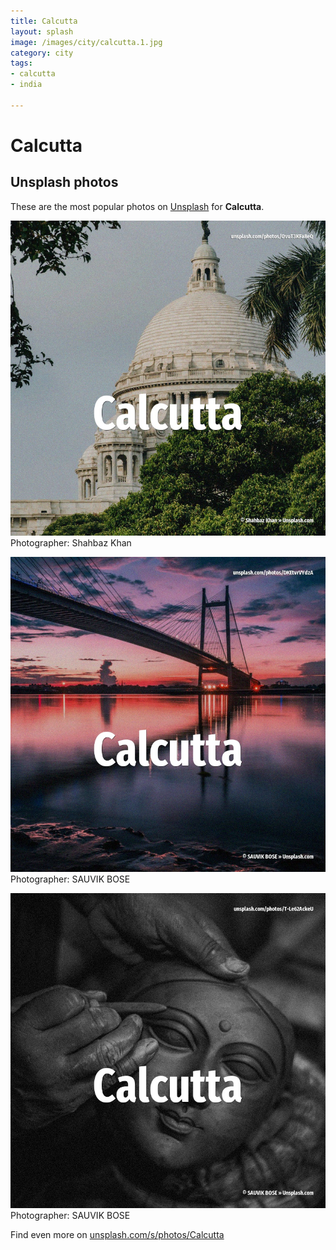 ```yaml
---
title: Calcutta
layout: splash
image: /images/city/calcutta.1.jpg
category: city
tags:
- calcutta
- india

---
```

# Calcutta

  

 
## Unsplash photos
These are the most popular photos on [Unsplash](https://unsplash.com) for **Calcutta**.
 
![Calcutta](/images/city/calcutta.1.jpg)
Photographer:  Shahbaz Khan
 
![Calcutta](/images/city/calcutta.2.jpg)
Photographer:  SAUVIK BOSE
 
![Calcutta](/images/city/calcutta.3.jpg)
Photographer:  SAUVIK BOSE
 
Find even more on [unsplash.com/s/photos/Calcutta](https://unsplash.com/s/photos/Calcutta)
 
